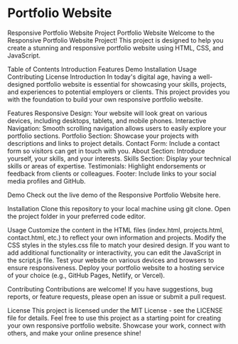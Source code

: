 # Portfolio Website

Responsive Portfolio Website Project
Portfolio Website
Welcome to the Responsive Portfolio Website Project! This project is designed to help you create a stunning and responsive portfolio website using HTML, CSS, and JavaScript.

Table of Contents
Introduction
Features
Demo
Installation
Usage
Contributing
License
Introduction
In today's digital age, having a well-designed portfolio website is essential for showcasing your skills, projects, and experiences to potential employers or clients. This project provides you with the foundation to build your own responsive portfolio website.

Features
Responsive Design: Your website will look great on various devices, including desktops, tablets, and mobile phones.
Interactive Navigation: Smooth scrolling navigation allows users to easily explore your portfolio sections.
Portfolio Section: Showcase your projects with descriptions and links to project details.
Contact Form: Include a contact form so visitors can get in touch with you.
About Section: Introduce yourself, your skills, and your interests.
Skills Section: Display your technical skills or areas of expertise.
Testimonials: Highlight endorsements or feedback from clients or colleagues.
Footer: Include links to your social media profiles and GitHub.

Demo
Check out the live demo of the Responsive Portfolio Website here.


Installation
Clone this repository to your local machine using git clone.
Open the project folder in your preferred code editor.

Usage
Customize the content in the HTML files (index.html, projects.html, contact.html, etc.) to reflect your own information and projects.
Modify the CSS styles in the styles.css file to match your desired design.
If you want to add additional functionality or interactivity, you can edit the JavaScript in the script.js file.
Test your website on various devices and browsers to ensure responsiveness.
Deploy your portfolio website to a hosting service of your choice (e.g., GitHub Pages, Netlify, or Vercel).

Contributing
Contributions are welcome! If you have suggestions, bug reports, or feature requests, please open an issue or submit a pull request.

License
This project is licensed under the MIT License - see the LICENSE file for details.
Feel free to use this project as a starting point for creating your own responsive portfolio website. Showcase your work, connect with others, and make your online presence shine!
 
